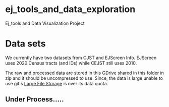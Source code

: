 # ej_tools_and_data_exploration
Ej_tools and Data Visualization Project


# Data sets

We currently have two datasets from CJST and EJScreen Info. EJScreen uses 2020 Census tracts (and IDs) while CEJST still uses 2010. 

The raw and processed data are stored in this  [GDrive](https://drive.google.com/drive/folders/1DW8KQmTR1pHRw7dMYcizVAe9a-mCl3zr) shared in this folder in zip and it should be uncompressed to use. Since, the data is large unable to use git's [Large File Storage](https://docs.github.com/en/repositories/working-with-files/managing-large-files/about-large-files-on-github) is over its data quota.

## Under Process.....
